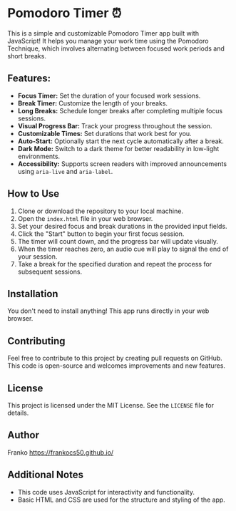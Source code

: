 # Pomodoro Timer ⏰

This is a simple and customizable Pomodoro Timer app built with JavaScript! It helps you manage your work time using the Pomodoro Technique, which involves alternating between focused work periods and short breaks.

## Features:

*   **Focus Timer:** Set the duration of your focused work sessions.
*   **Break Timer:** Customize the length of your breaks.
*   **Long Breaks:** Schedule longer breaks after completing multiple focus sessions.
*   **Visual Progress Bar:** Track your progress throughout the session.
*   **Customizable Times:** Set durations that work best for you.
*   **Auto-Start:** Optionally start the next cycle automatically after a break.
*   **Dark Mode:** Switch to a dark theme for better readability in low-light environments.
*   **Accessibility:** Supports screen readers with improved announcements using `aria-live` and `aria-label`.

## How to Use

1.  Clone or download the repository to your local machine.
2.  Open the `index.html` file in your web browser.
3.  Set your desired focus and break durations in the provided input fields.
4.  Click the "Start" button to begin your first focus session.
5.  The timer will count down, and the progress bar will update visually.
6.  When the timer reaches zero, an audio cue will play to signal the end of your session.
7.  Take a break for the specified duration and repeat the process for subsequent sessions.

## Installation

You don't need to install anything! This app runs directly in your web browser.

## Contributing

Feel free to contribute to this project by creating pull requests on GitHub. This code is open-source and welcomes improvements and new features.

## License

This project is licensed under the MIT License. See the `LICENSE` file for details.

## Author

Franko https://frankocs50.github.io/

## Additional Notes

*   This code uses JavaScript for interactivity and functionality.
*   Basic HTML and CSS are used for the structure and styling of the app.